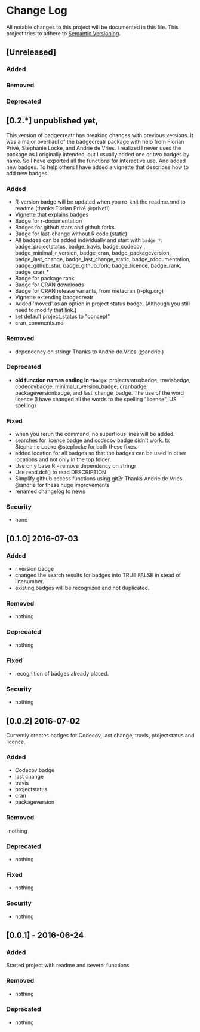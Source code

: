 # Change Log
All notable changes to this project will be documented in this file.
This project tries to adhere to [Semantic Versioning](https://semver.org/).

## [Unreleased]

### Added

### Removed

### Deprecated


## [0.2.*] unpublished yet,

This version of badgecreatr has breaking changes with previous versions.
It was a major overhaul of the badgecreatr package with help from Florian Privé, Stephanie Locke,
and Andrie de Vries. I realized I never used the package as I originally intended, but I usually added one or two
badges by name. So I have exported all the functions for interactive use. And added new badges.
To help others I have added a vignette that describes how to add new badges.

### Added
- R-version badge will be updated when you re-knit the readme.rmd to readme (thanks  Florian Privé @privefl)
- Vignette that explains badges
- Badge for r-documentation
- Badges for github stars and github forks.
- Badge for last-change without R code (static)
- All badges can be added individually and start with `badge_*`: badge_projectstatus, badge_travis, badge_codecov ,
badge_minimal_r_version,
badge_cran, badge_packageversion, badge_last_change,
badge_last_change_static, badge_rdocumentation,
badge_github_star, badge_github_fork, badge_licence, badge_rank,
badge_cran_*
- Badge for package rank
- Badge for CRAN downloads
- Badge for CRAN release variants, from metacran (r-pkg.org)
- Vignette extending badgecreatr
- Added 'moved' as an option in project status badge. (Although you still need to modify that link.)
- set default project_status to "concept"
- cran_comments.md


### Removed
- dependency on stringr Thanks to Andrie de Vries (@andrie )

### Deprecated
- **old function names ending in `*badge`:** projectstatusbadge, travisbadge,
codecovbadge, minimal_r_version_badge, cranbadge, packageversionbadge, and
last_change_badge.
The use of the word licence (I have changed all the words to the spelling "license", US spelling)


### Fixed
- when you rerun the command, no superflous lines will be added.
- searches for licence badge and codecov badge didn't work.
tx Stephanie Locke @steplocke for both these fixes.
- added location for all badges so that the badges can be used in other locations and not only in the top folder.
- Use only base R - remove dependency on stringr
- Use read.dcf() to read DESCRIPTION
- Simplify github access functions using git2r
Thanks Andrie de Vries @andrie for these huge improvements
- renamed changelog to news

### Security
- none

## [0.1.0] 2016-07-03
### Added
- r version badge
- changed the search results for badges into TRUE FALSE in stead of linenumber.
- existing badges will be recognized and not duplicated.


### Removed
- nothing
### Deprecated
- nothing
### Fixed
- recognition of badges already placed.

### Security
- nothing

## [0.0.2] 2016-07-02
Currently creates badges for  Codecov, last change, travis, projectstatus
and licence.
### Added
- Codecov badge
- last change
- travis
- projectstatus
- cran
- packageversion

### Removed
-nothing
### Deprecated
- nothing
### Fixed
- nothing
### Security
- nothing

## [0.0.1] - 2016-06-24
### Added
Started project with readme and several functions
### Removed
- nothing
### Deprecated
- nothing
